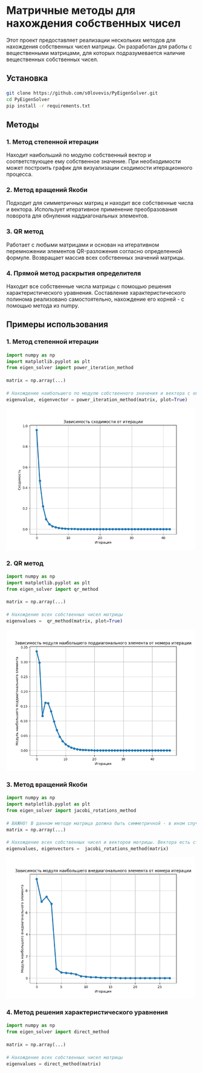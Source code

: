 # Матричные методы для нахождения собственных чисел

Этот проект предоставляет реализации нескольких методов для нахождения собственных чисел матрицы. Он разработан для работы с вещественными матрицами, для которых подразумевается наличие вещественных собственных чисел.

## Установка

```bash
git clone https://github.com/s0lovevis/PyEigenSolver.git
cd PyEigenSolver
pip install -r requirements.txt
```

## Методы

### 1. Метод степенной итерации

Находит наибольший по модулю собственный вектор и соответствующее ему собственное значение. При необходимости может построить график для визуализации сходимости итерационного процесса.

### 2. Метод вращений Якоби

Подходит для симметричных матриц и находит все собственные числа и вектора. Использует итеративное применение преобразования поворота для обнуления наддиагональных элементов.

### 3. QR метод

Работает с любыми матрицами и основан на итеративном перемножении элементов QR-разложения согласно определенной формуле. Возвращает массив всех собственных значений матрицы.

### 4. Прямой метод раскрытия определителя

Находит все собственные числа матрицы с помощью решения характеристического уравнения. Составление характеристического полинома реализовано самостоятельно, нахождение его корней - с помощью метода из numpy.

## Примеры использования

### 1. Метод степенной итерации

```python
import numpy as np
import matplotlib.pyplot as plt
from eigen_solver import power_iteration_method

matrix = np.array(...)

# Нахождение наибольшего по модулю собственного значения и вектора с опцией графика
eigenvalue, eigenvector = power_iteration_method(matrix, plot=True)
```
<img src="power_iter_plot.png" width="500">

### 2. QR метод

```python
import numpy as np
import matplotlib.pyplot as plt
from eigen_solver import qr_method

matrix = np.array(...)

# Нахождение всех собственных чисел матрицы
eigenvalues =  qr_method(matrix, plot=True)
```

<img src="qr_method_plot.png" width="500">

### 3. Метод вращений Якоби

```python
import numpy as np
import matplotlib.pyplot as plt
from eigen_solver import jacobi_rotations_method

# ВАЖНО! В данном методе матрица должна быть симметричной - в ином случае получаем исключение
matrix = np.array(...)

# Нахождение всех собственных чисел и векторов матрицы. Вектора есть столбцы в eigenvectors
eigenvalues, eigenvectors =  jacobi_rotations_method(matrix)
```

<img src="jacobi_rotations_plot.png" width="500">

### 4. Метод решения характеристического уравнения

```python
import numpy as np
from eigen_solver import direct_method

matrix = np.array(...)

# Нахождение всех собственных чисел матрицы
eigenvalues = direct_method(matrix)
```
